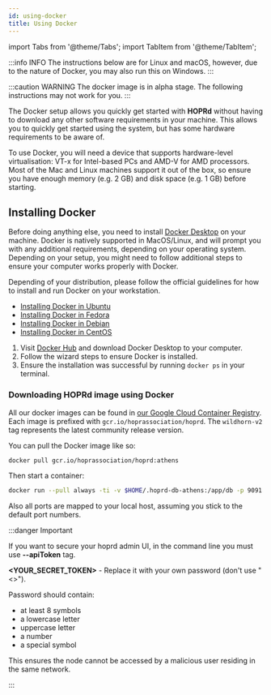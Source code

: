 ```yaml
---
id: using-docker
title: Using Docker
---
```


import Tabs from '@theme/Tabs';
import TabItem from '@theme/TabItem';

:::info INFO
The instructions below are for Linux and macOS, however, due to the nature of Docker, you may also run this on Windows.
:::

:::caution WARNING
The docker image is in alpha stage. The following instructions may not work for you.
:::

The Docker setup allows you quickly get started with **HOPRd** without having to download any other software requirements in your machine. This allows you to quickly get started using the system, but has some hardware requirements to be aware of.

To use Docker, you will need a device that supports hardware-level virtualisation: VT-x for Intel-based PCs and AMD-V for AMD processors. Most of the Mac and Linux machines support it out of the box, so ensure you have enough memory \(e.g. 2 GB\) and disk space \(e.g. 1 GB\) before starting.

## Installing Docker

Before doing anything else, you need to install [Docker Desktop](https://hub.docker.com/editions/community/docker-ce-desktop-mac/) on your machine. Docker is natively supported in MacOS/Linux, and will prompt you with any additional requirements, depending on your operating system. Depending on your setup, you might need to follow additional steps to ensure your computer works properly with Docker.

<Tabs>
<TabItem value="linux" label="Linux">

Depending of your distribution, please follow the official guidelines for how to install and run Docker on your workstation.

- [Installing Docker in Ubuntu](https://docs.docker.com/engine/install/ubuntu/)
- [Installing Docker in Fedora](https://docs.docker.com/engine/install/fedora/)
- [Installing Docker in Debian](https://docs.docker.com/engine/install/debian/)
- [Installing Docker in CentOS](https://docs.docker.com/engine/install/centos/)

</TabItem>
<TabItem value="mac" label="macOS">

1. Visit [Docker Hub](https://hub.docker.com/editions/community/docker-ce-desktop-mac) and download Docker Desktop to your computer.
2. Follow the wizard steps to ensure Docker is installed.
3. Ensure the installation was successful by running `docker ps` in your terminal.

</TabItem>
</Tabs>

### Downloading HOPRd image using Docker

All our docker images can be found in [our Google Cloud Container Registry](https://console.cloud.google.com/gcr/images/hoprassociation/global/hoprd).
Each image is prefixed with `gcr.io/hoprassociation/hoprd`.
The `wildhorn-v2` tag represents the latest community release version.

You can pull the Docker image like so:

```bash
docker pull gcr.io/hoprassociation/hoprd:athens
```

Then start a container:

```bash
docker run --pull always -ti -v $HOME/.hoprd-db-athens:/app/db -p 9091:9091 -p 3000:3000 -p 3001:3001 gcr.io/hoprassociation/hoprd:athens --admin --password='open-sesame-iTwnsPNg0hpagP+o6T0KOwiH9RQ0' --init --rest --restHost "0.0.0.0" --restPort 3001 --identity /app/db/.hopr-id-athens --apiToken='<YOUR_SECRET_TOKEN>' --adminHost "0.0.0.0" --adminPort 3000 --host "0.0.0.0:9091"
```

Also all ports are mapped to your local host, assuming you stick to the default port numbers.

:::danger Important

If you want to secure your hoprd admin UI, in the command line you must use **--apiToken** tag.

**<YOUR_SECRET_TOKEN\>** - Replace it with your own password (don't use "<\>").

Password should contain:

- at least 8 symbols
- a lowercase letter
- uppercase letter
- a number
- a special symbol

This ensures the node cannot be accessed by a malicious user residing in the same network.

:::
